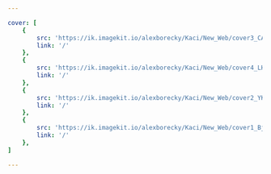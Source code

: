 ```yaml
---

cover: [
    {
        src: 'https://ik.imagekit.io/alexborecky/Kaci/New_Web/cover3_CAcKi8K3y9db.jpg',
        link: '/'
    },
    {
        src: 'https://ik.imagekit.io/alexborecky/Kaci/New_Web/cover4_LH2GuiPRWg.jpg',
        link: '/'
    },
    {
        src: 'https://ik.imagekit.io/alexborecky/Kaci/New_Web/cover2_YK_dZg9qR.jpg',
        link: '/'
    },
    {
        src: 'https://ik.imagekit.io/alexborecky/Kaci/New_Web/cover1_BjEBGbOrCa8fZ.jpg',
        link: '/'
    },
]

---
```

